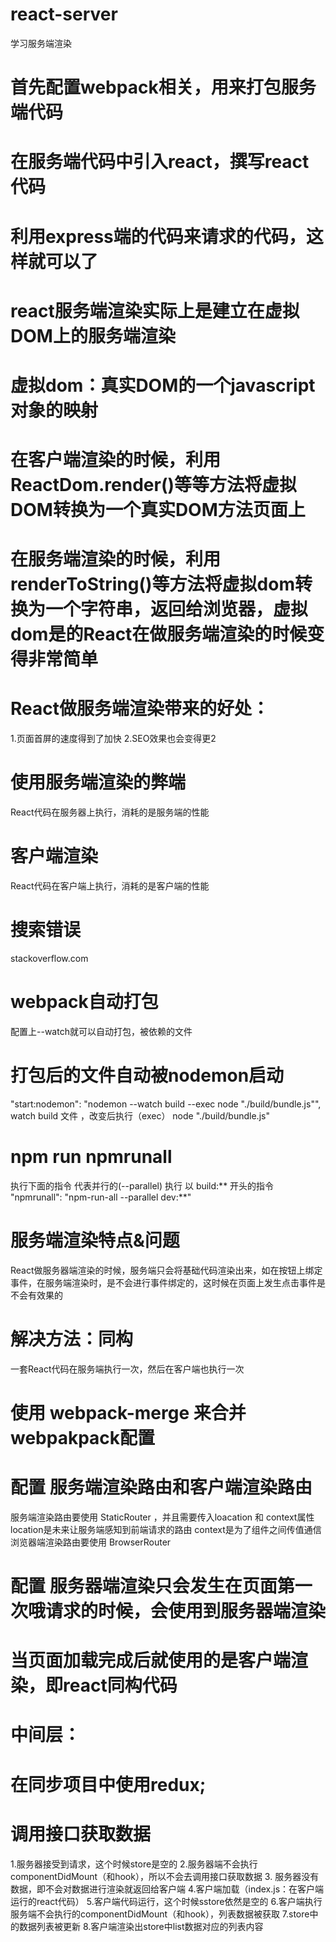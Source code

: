# react-server
学习服务端渲染

# 首先配置webpack相关，用来打包服务端代码
# 在服务端代码中引入react，撰写react代码
# 利用express端的代码来请求的代码，这样就可以了 

# react服务端渲染实际上是建立在虚拟DOM上的服务端渲染
# 虚拟dom：真实DOM的一个javascript对象的映射
# 在客户端渲染的时候，利用ReactDom.render()等等方法将虚拟DOM转换为一个真实DOM方法页面上
# 在服务端渲染的时候，利用renderToString()等方法将虚拟dom转换为一个字符串，返回给浏览器，虚拟dom是的React在做服务端渲染的时候变得非常简单

# React做服务端渲染带来的好处：
1.页面首屏的速度得到了加快
2.SEO效果也会变得更2

# 使用服务端渲染的弊端
React代码在服务器上执行，消耗的是服务端的性能

# 客户端渲染
React代码在客户端上执行，消耗的是客户端的性能

# 搜索错误 
stackoverflow.com

# webpack自动打包
配置上--watch就可以自动打包，被依赖的文件

# 打包后的文件自动被nodemon启动
"start:nodemon": "nodemon --watch build --exec node \"./build/bundle.js\"",
watch build 文件 ，改变后执行（exec）  node \"./build/bundle.js\"

# npm run npmrunall
执行下面的指令 代表并行的(--parallel) 执行 以 build:** 开头的指令
"npmrunall": "npm-run-all --parallel dev:**"


# 服务端渲染特点&问题
React做服务器端渲染的时候，服务端只会将基础代码渲染出来，如在按钮上绑定事件，在服务端渲染时，是不会进行事件绑定的，这时候在页面上发生点击事件是不会有效果的
# 解决方法：同构
一套React代码在服务端执行一次，然后在客户端也执行一次

# 使用 webpack-merge 来合并webpakpack配置

# 配置 服务端渲染路由和客户端渲染路由
服务端渲染路由要使用 StaticRouter ，并且需要传入loacation 和 context属性
    location是未来让服务端感知到前端请求的路由
    context是为了组件之间传值通信
浏览器端渲染路由要使用 BrowserRouter 


# 配置 服务器端渲染只会发生在页面第一次哦请求的时候，会使用到服务器端渲染
# 当页面加载完成后就使用的是客户端渲染，即react同构代码


# 中间层：

# 在同步项目中使用redux;

# 调用接口获取数据
1.服务器接受到请求，这个时候store是空的
2.服务器端不会执行componentDidMount（和hook），所以不会去调用接口获取数据
3. 服务器没有数据，即不会对数据进行渲染就返回给客户端
4.客户端加载（index.js：在客户端运行的react代码）
5.客户端代码运行，这个时候sstore依然是空的
6.客户端执行服务端不会执行的componentDidMount（和hook），列表数据被获取
7.store中的数据列表被更新
8.客户端渲染出store中list数据对应的列表内容